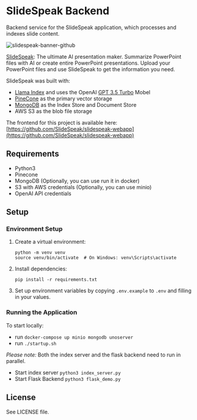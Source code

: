 # SlideSpeak Backend

Backend service for the SlideSpeak application, which processes and indexes slide content.

![slidespeak-banner-github](https://github.com/SlideSpeak/slidespeak-backend/assets/5519740/6dba254f-abdd-40fd-a647-59ec2b41e0fb)

[SlideSpeak](https://slidespeak.co): The ultimate AI presentation maker. Summarize PowerPoint files with AI or create entire PowerPoint presentations. Upload your PowerPoint files and use SlideSpeak to get the information you need.

SlideSpeak was built with:

- [Llama Index](https://github.com/jerryjliu/llama_index) and uses the OpenAI [GPT 3.5 Turbo](https://platform.openai.com/docs/models/gpt-3-5) Mobel
- [PineCone](https://www.pinecone.io/) as the primary vector storage
- [MongoDB](https://mongodb.com/) as the Index Store and Document Store
- AWS S3 as the blob file storage

The frontend for this project is available here: [https://github.com/SlideSpeak/slidespeak-webapp](https://github.com/SlideSpeak/slidespeak-webapp)

## Requirements

- Python3
- Pinecone
- MongoDB (Optionally, you can use run it in docker)
- S3 with AWS credentials (Optionally, you can use minio)
- OpenAI API credentials

## Setup

### Environment Setup

1. Create a virtual environment:
   ```
   python -m venv venv
   source venv/bin/activate  # On Windows: venv\Scripts\activate
   ```

2. Install dependencies:
   ```
   pip install -r requirements.txt
   ```

3. Set up environment variables by copying `.env.example` to `.env` and filling in your values.

### Running the Application

To start locally: 

- run `docker-compose up minio mongodb unoserver` 
- run `./startup.sh`


_Please note:_ Both the index server and the flask backend need to run in parallel.

- Start index server `python3 index_server.py`
- Start Flask Backend `python3 flask_demo.py`

## License

See LICENSE file.
